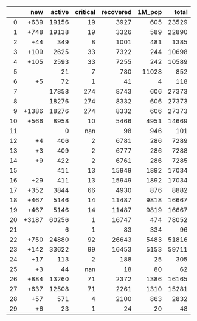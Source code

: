|    |   new |   active |   critical |   recovered |   1M_pop |   total |
|---:|------:|---------:|-----------:|------------:|---------:|--------:|
|  0 |  +639 |    19156 |         19 |        3927 |      605 |   23529 |
|  1 |  +748 |    19138 |         19 |        3326 |      589 |   22890 |
|  2 |   +44 |      349 |          8 |        1001 |      481 |    1385 |
|  3 |  +109 |     2625 |         33 |        7322 |      244 |   10698 |
|  4 |  +105 |     2593 |         33 |        7255 |      242 |   10589 |
|  5 |       |       21 |          7 |         780 |    11028 |     852 |
|  6 |    +5 |       72 |          1 |          41 |        4 |     118 |
|  7 |       |    17858 |        274 |        8743 |      606 |   27373 |
|  8 |       |    18276 |        274 |        8332 |      606 |   27373 |
|  9 | +1386 |    18276 |        274 |        8332 |      606 |   27373 |
| 10 |  +566 |     8958 |         10 |        5466 |     4951 |   14669 |
| 11 |       |        0 |        nan |          98 |      946 |     101 |
| 12 |    +4 |      406 |          2 |        6781 |      286 |    7289 |
| 13 |    +3 |      409 |          2 |        6777 |      286 |    7288 |
| 14 |    +9 |      422 |          2 |        6761 |      286 |    7285 |
| 15 |       |      411 |         13 |       15949 |     1892 |   17034 |
| 16 |   +29 |      411 |         13 |       15949 |     1892 |   17034 |
| 17 |  +352 |     3844 |         66 |        4930 |      876 |    8882 |
| 18 |  +467 |     5146 |         14 |       11487 |     9818 |   16667 |
| 19 |  +467 |     5146 |         14 |       11487 |     9819 |   16667 |
| 20 | +3187 |    60256 |          1 |       16747 |      474 |   78052 |
| 21 |       |        6 |          1 |          83 |      334 |      96 |
| 22 |  +750 |    24880 |         92 |       26643 |     5483 |   51816 |
| 23 |  +142 |    33622 |         99 |       16453 |     5153 |   59711 |
| 24 |   +17 |      113 |          2 |         188 |       25 |     305 |
| 25 |    +3 |       44 |        nan |          18 |       80 |      62 |
| 26 |  +884 |    13260 |         71 |        2372 |     1386 |   16165 |
| 27 |  +637 |    12508 |         71 |        2261 |     1310 |   15281 |
| 28 |   +57 |      571 |          4 |        2100 |      863 |    2832 |
| 29 |    +6 |       23 |          1 |          24 |       20 |      48 |